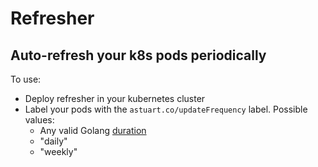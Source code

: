 # Refresher
## Auto-refresh your k8s pods periodically

To use:

- Deploy refresher in your kubernetes cluster
- Label your pods with the `astuart.co/updateFrequency` label. Possible values:
  - Any valid Golang [duration](https://golang.org/pkg/time/#ParseDuration)
  - "daily"
  - "weekly"
